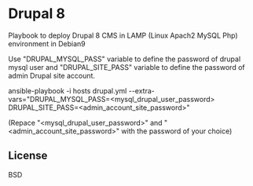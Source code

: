 Drupal 8
=========

Playbook to deploy Drupal 8 CMS in LAMP (Linux Apach2 MySQL Php) environment in Debian9

Use "DRUPAL_MYSQL_PASS" variable to define the password of drupal mysql user and "DRUPAL_SITE_PASS" variable to define the password of admin Drupal site account.

ansible-playbook -i hosts drupal.yml --extra-vars="DRUPAL_MYSQL_PASS=<mysql_drupal_user_password> DRUPAL_SITE_PASS=<admin_account_site_password>"

(Repace "<mysql_drupal_user_password>" and "<admin_account_site_password>" with the password of your choice)

License
-------

BSD


